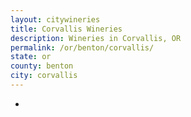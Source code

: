 ```yaml
---
layout: citywineries
title: Corvallis Wineries
description: Wineries in Corvallis, OR
permalink: /or/benton/corvallis/
state: or
county: benton
city: corvallis
---
```

-
